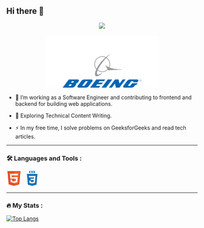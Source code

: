 ## Hi there 👋
<p align="center">
  <img src="https://github.com/user-attachments/assets/b62e8095-e0f7-4dc1-a99c-20e1eb802699" width="300"/>
</p>
<p align="center">
  <img src="https://github.com/draganode/draganode/blob/main/assets/boeing.svg" width="300" />
</p>

- :telescope: I’m working as a Software Engineer and contributing to frontend and backend for building web applications.

- :seedling: Exploring Technical Content Writing.

- :zap: In my free time, I solve problems on GeeksforGeeks and read tech articles.
---

### :hammer_and_wrench: Languages and Tools :
<div>
  <img src="https://github.com/devicons/devicon/blob/master/icons/html5/html5-original.svg" title="HTML5" alt="HTML" width="40" height="40"/>&nbsp;
  <img src="https://github.com/devicons/devicon/blob/master/icons/css3/css3-plain-wordmark.svg"  title="CSS3" alt="CSS" width="40" height="40"/>&nbsp;
</div>

---

### :fire: My Stats :
[![Top Langs](https://github-readme-stats.vercel.app/api/top-langs/?username=draganode&theme=merko&langs_count=3)](https://github.com/anuraghazra/github-readme-stats)

